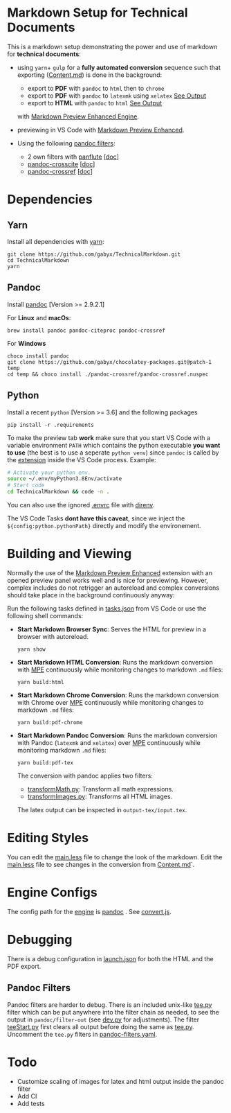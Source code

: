 # Markdown Setup for Technical Documents

This is a markdown setup demonstrating the power and use of markdown for **technical documents**:

- using `yarn`+ `gulp` for a **fully automated conversion** sequence such that exporting ([Content.md](https://raw.githubusercontent.com/gabyx/TechnicalMarkdown/master/Content.md)) is done in the background:

    - export to **PDF** with `pandoc` to `html` then to `chrome`
    - export to **PDF** with `pandoc` to `latexmk` using `xelatex` [See Output](output-tex/input.pdf)
    - export to **HTML** with `pandoc` to `html` [See Output](https://gabyx.github.io/TechnicalMarkdown/Content.html)

    with [Markdown Preview Enhanced Engine](https://github.com/shd101wyy/mume).

- previewing in VS Code with [Markdown Preview Enhanced](https://github.com/shd101wyy/vscode-markdown-preview-enhanced).

- Using the following [pandoc filters](https://pandoc.org/filters.html):

    - 2 own filters with [panflute](https://github.com/sergiocorreia/panflute) [[doc](http://scorreia.com/software/panflute)]
    - [pandoc-crosscite](https://github.com/jgm/pandoc-citeproc) [[doc](https://github.com/jgm/pandoc-citeproc/blob/master/man/pandoc-citeproc.1.md)]
    - [pandoc-crossref](https://github.com/lierdakil/pandoc-crossref) [[doc](http://lierdakil.github.io/pandoc-crossref)]

# Dependencies

## Yarn

Install all dependencies with [yarn](https://www.yarnjs.com/get-yarn):

```shell
git clone https://github.com/gabyx/TechnicalMarkdown.git
cd TechnicalMarkdown
yarn
```

## Pandoc

Install [pandoc](https://pandoc.org/installing.html) [Version >= 2.9.2.1]

For **Linux** and **macOs**:

```shell
brew install pandoc pandoc-citeproc pandoc-crossref
```

For **Windows**

```shell
choco install pandoc
git clone https://github.com/gabyx/chocolatey-packages.git@patch-1 temp
cd temp && choco install ./pandoc-crossref/pandoc-crossref.nuspec
```

## Python

Install a recent `python` [Version >= 3.6] and the following packages

```shell
pip install -r .requirements
```

To make the preview tab **work** make sure that you start VS Code with a variable environment
`PATH` which contains the python executable **you want to use**
(the best is to use a seperate `python venv`) since `pandoc`
is called by the [extension](https://github.com/shd101wyy/vscode-markdown-preview-enhanced)
inside the VS Code process. Example:

```bash
# Activate your python env.
source ~/.env/myPython3.8Env/activate
# Start code
cd TechnicalMarkdown && code -n .
```

You can also use the ignored [.envrc](.envrc) file with [direnv](https://github.com/direnv/direnv).

The VS Code Tasks **dont have this caveat**, since we inject the `${config:python.pythonPath}`
directly and modify the environement.

# Building and Viewing

Normally the use of the [Markdown Preview Enhanced](https://github.com/shd101wyy/vscode-markdown-preview-enhanced)
extension with an opened preview panel works well and is nice for previewing.
However, complex includes do not retrigger an autoreload and complex conversions
should take place in the background continuously anyway:

Run the following tasks defined in [tasks.json](.vscode/tasks.json) from VS Code or use the following shell commands:

- **Start Markdown Browser Sync**: Serves the HTML for preview in a browser with autoreload.

    ```shell
    yarn show
    ```

- **Start Markdown HTML Conversion**: Runs the markdown conversion with
  [MPE](https://github.com/shd101wyy/mume) continuously while monitoring changes to markdown `.md` files:

    ```shell
    yarn build:html
    ```

- **Start Markdown Chrome Conversion**: Runs the markdown conversion with Chrome
  over [MPE](https://github.com/shd101wyy/mume) continuously while monitoring changes to markdown `.md` files:

    ```shell
    yarn build:pdf-chrome
    ```

- **Start Markdown Pandoc Conversion**: Runs the markdown conversion with Pandoc
  (`latexmk` and `xelatex`) over [MPE](https://github.com/shd101wyy/mume) continuously while monitoring markdown `.md` files:

    ```shell
    yarn build:pdf-tex
    ```

    The conversion with pandoc applies two filters:

    - [transformMath.py](convert/pandoc/filters/transformMath.py): Transform all math expressions.
    - [transformImages.py](convert/pandoc/filters/transformImages.py): Transforms all HTML images.

    The latex output can be inspected in `output-tex/input.tex`.

# Editing Styles

You can edit the [main.less](css/src/main.less) file to change the look of the markdown.
Edit the [main.less](css/src/main.less) file to see changes in the conversion from [Content.md](Content.md)`.

# Engine Configs

The config path for the [engine](https://github.com/shd101wyy/mume) is [pandoc](convert/pandoc) . See [convert.js](convert/convert.js).

# Debugging

There is a debug configuration in [launch.json](.vscode/launch.json) for both the HTML and the PDF export.

## Pandoc Filters

Pandoc filters are harder to debug. There is an included unix-like [tee.py](convert/pandoc/filters/tee.py) filter
which can be put anywhere into the filter chain as needed, to see the output in `pandoc/filter-out`
(see [dev.py](convert/pandoc/filters/module/dev.py) for adjustments). The filter [teeStart.py](convert/pandoc/filters/teeStart.py)
first clears all output before doing the same as [tee.py](convert/pandoc/filters/tee.py).
Uncomment the `tee.py` filters in [pandoc-filters.yaml](convert/pandoc/defaults/pandoc-filters.yaml).

# Todo

- Customize scaling of images for latex and html output inside the pandoc filter
- Add CI
- Add tests
